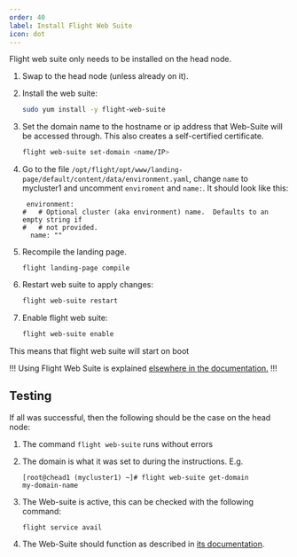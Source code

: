 ```yaml
---
order: 40
label: Install Flight Web Suite
icon: dot
---
```


Flight web suite only needs to be installed on the head node. 


1. Swap to the head node (unless already on it).


2. Install the web suite:
    ```bash
    sudo yum install -y flight-web-suite 
    ```

3. Set the domain name to the hostname or ip address that Web-Suite will be accessed through. This also creates a self-certified certificate.
    ```bash
    flight web-suite set-domain <name/IP>
    ```

4. Go to the file `/opt/flight/opt/www/landing-page/default/content/data/environment.yaml`, change `name` to mycluster1 and uncomment `enviroment` and `name:`. It should look like this:
    ```
     environment:
    #   # Optional cluster (aka environment) name.  Defaults to an empty string if
    #   # not provided.
      name: ""
    ```

5. Recompile the landing page.
    ```
    flight landing-page compile
    ```

6. Restart web suite to apply changes:
    ```bash
    flight web-suite restart
    ```

7. Enable flight web suite:
    ```bash
    flight web-suite enable
    ```
This means that flight web suite will start on boot

!!!
Using Flight Web Suite is explained [elsewhere in the documentation.](/flight_environment_usage/flight_web_suite/)
!!!

## Testing

If all was successful, then the following should be the case on the head node:

1. The command `flight web-suite` runs without errors

2. The domain is what it was set to during the instructions. E.g.
    ```
    [root@chead1 (mycluster1) ~]# flight web-suite get-domain
    my-domain-name
    ```

3. The Web-suite is active, this can be checked with the following command:
    ```
    flight service avail
    ```

4. The Web-Suite should function as described in [its documentation](/flight_environment_usage/flight_web_suite/).